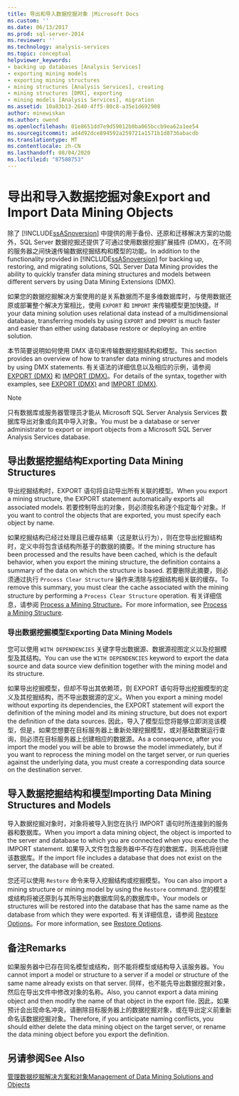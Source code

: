 ```yaml
---
title: 导出和导入数据挖掘对象 |Microsoft Docs
ms.custom: ''
ms.date: 06/13/2017
ms.prod: sql-server-2014
ms.reviewer: ''
ms.technology: analysis-services
ms.topic: conceptual
helpviewer_keywords:
- backing up databases [Analysis Services]
- exporting mining models
- exporting mining structures
- mining structures [Analysis Services], creating
- mining structures [DMX], exporting
- mining models [Analysis Services], migration
ms.assetid: 10a83b13-2640-4ff5-80c8-a35e1d692908
author: minewiskan
ms.author: owend
ms.openlocfilehash: 01e8651dd7e9d59012b0ba065bccb9ea62a1ee54
ms.sourcegitcommit: ad4d92dce894592a259721a1571b1d8736abacdb
ms.translationtype: MT
ms.contentlocale: zh-CN
ms.lasthandoff: 08/04/2020
ms.locfileid: "87588753"
---
```

# <a name="export-and-import-data-mining-objects"></a><span data-ttu-id="aba50-102">导出和导入数据挖掘对象</span><span class="sxs-lookup"><span data-stu-id="aba50-102">Export and Import Data Mining Objects</span></span>
  <span data-ttu-id="aba50-103">除了 [!INCLUDE[ssASnoversion](../../includes/ssasnoversion-md.md)] 中提供的用于备份、还原和迁移解决方案的功能外，SQL Server 数据挖掘还提供了可通过使用数据挖掘扩展插件 (DMX)，在不同的服务器之间快速传输数据挖掘结构和模型的功能。</span><span class="sxs-lookup"><span data-stu-id="aba50-103">In addition to the functionality provided in [!INCLUDE[ssASnoversion](../../includes/ssasnoversion-md.md)] for backing up, restoring, and migrating solutions, SQL Server Data Mining provides the ability to quickly transfer data mining structures and models between different servers by using Data Mining Extensions (DMX).</span></span>  
  
 <span data-ttu-id="aba50-104">如果您的数据挖掘解决方案使用的是关系数据而不是多维数据库时，与使用数据还原或部署整个解决方案相比，使用 `EXPORT` 和 `IMPORT` 来传输模型更加快捷。</span><span class="sxs-lookup"><span data-stu-id="aba50-104">If your data mining solution uses relational data instead of a multidimensional database, transferring models by using `EXPORT` and `IMPORT` is much faster and easier than either using database restore or deploying an entire solution.</span></span>  
  
 <span data-ttu-id="aba50-105">本节简要说明如何使用 DMX 语句来传输数据挖掘结构和模型。</span><span class="sxs-lookup"><span data-stu-id="aba50-105">This section provides an overview of how to transfer data mining structures and models by using DMX statements.</span></span> <span data-ttu-id="aba50-106">有关语法的详细信息以及相应的示例，请参阅 [EXPORT (DMX)](/sql/dmx/export-dmx) 和 [IMPORT (DMX)](/sql/dmx/import-dmx)。</span><span class="sxs-lookup"><span data-stu-id="aba50-106">For details of the syntax, together with examples, see [EXPORT &#40;DMX&#41;](/sql/dmx/export-dmx) and [IMPORT &#40;DMX&#41;](/sql/dmx/import-dmx).</span></span>  
  
> [!NOTE]  
>  <span data-ttu-id="aba50-107">只有数据库或服务器管理员才能从 Microsoft SQL Server Analysis Services 数据库导出对象或向其中导入对象。</span><span class="sxs-lookup"><span data-stu-id="aba50-107">You must be a database or server administrator to export or import objects from a Microsoft SQL Server Analysis Services database.</span></span>  
  
## <a name="exporting-data-mining-structures"></a><span data-ttu-id="aba50-108">导出数据挖掘结构</span><span class="sxs-lookup"><span data-stu-id="aba50-108">Exporting Data Mining Structures</span></span>  
 <span data-ttu-id="aba50-109">导出挖掘结构时，EXPORT 语句将自动导出所有关联的模型。</span><span class="sxs-lookup"><span data-stu-id="aba50-109">When you export a mining structure, the EXPORT statement automatically exports all associated models.</span></span> <span data-ttu-id="aba50-110">若要控制导出的对象，则必须按名称逐个指定每个对象。</span><span class="sxs-lookup"><span data-stu-id="aba50-110">If you want to control the objects that are exported, you must specify each object by name.</span></span>  
  
 <span data-ttu-id="aba50-111">如果挖掘结构已经过处理且已缓存结果（这是默认行为），则在您导出挖掘结构时，定义中将包含该结构所基于的数据的摘要。</span><span class="sxs-lookup"><span data-stu-id="aba50-111">If the mining structure has been processed and the results have been cached, which is the default behavior, when you export the mining structure, the definition contains a summary of the data on which the structure is based.</span></span> <span data-ttu-id="aba50-112">若要删除此摘要，则必须通过执行 `Process Clear Structure` 操作来清除与挖掘结构相关联的缓存。</span><span class="sxs-lookup"><span data-stu-id="aba50-112">To remove this summary, you must clear the cache associated with the mining structure by performing a `Process Clear Structure` operation.</span></span> <span data-ttu-id="aba50-113">有关详细信息，请参阅 [Process a Mining Structure](process-a-mining-structure.md)。</span><span class="sxs-lookup"><span data-stu-id="aba50-113">For more information, see [Process a Mining Structure](process-a-mining-structure.md).</span></span>  
  
### <a name="exporting-data-mining-models"></a><span data-ttu-id="aba50-114">导出数据挖掘模型</span><span class="sxs-lookup"><span data-stu-id="aba50-114">Exporting Data Mining Models</span></span>  
 <span data-ttu-id="aba50-115">您可以使用 `WITH DEPENDENCIES` 关键字导出数据源、数据源视图定义以及挖掘模型及其结构。</span><span class="sxs-lookup"><span data-stu-id="aba50-115">You can use the `WITH DEPENDENCIES` keyword to export the data source and data source view definition together with the mining model and its structure.</span></span>  
  
 <span data-ttu-id="aba50-116">如果导出挖掘模型，但却不导出其依赖项，则 EXPORT 语句将导出挖掘模型的定义及其挖掘结构，而不导出数据源的定义。</span><span class="sxs-lookup"><span data-stu-id="aba50-116">When you export a mining model without exporting its dependencies, the EXPORT statement will export the definition of the mining model and its mining structure, but does not export the definition of the data sources.</span></span> <span data-ttu-id="aba50-117">因此，导入了模型后您将能够立即浏览该模型，但是，如果您想要在目标服务器上重新处理挖掘模型，或对基础数据运行查询，则必须在目标服务器上创建相应的数据源。</span><span class="sxs-lookup"><span data-stu-id="aba50-117">As a consequence, after you import the model you will be able to browse the model immediately, but if you want to reprocess the mining model on the target server, or run queries against the underlying data, you must create a corresponding data source on the destination server.</span></span>  
  
## <a name="importing-data-mining-structures-and-models"></a><span data-ttu-id="aba50-118">导入数据挖掘结构和模型</span><span class="sxs-lookup"><span data-stu-id="aba50-118">Importing Data Mining Structures and Models</span></span>  
 <span data-ttu-id="aba50-119">导入数据挖掘对象时，对象将被导入到您在执行 IMPORT 语句时所连接到的服务器和数据库。</span><span class="sxs-lookup"><span data-stu-id="aba50-119">When you import a data mining object, the object is imported to the server and database to which you are connected when you execute the IMPORT statement.</span></span> <span data-ttu-id="aba50-120">如果导入文件包含服务器中不存在的数据库，则系统将创建该数据库。</span><span class="sxs-lookup"><span data-stu-id="aba50-120">If the import file includes a database that does not exist on the server, the database will be created.</span></span>  
  
 <span data-ttu-id="aba50-121">您还可以使用 `Restore` 命令来导入挖掘结构或挖掘模型。</span><span class="sxs-lookup"><span data-stu-id="aba50-121">You can also import a mining structure or mining model by using the `Restore` command.</span></span> <span data-ttu-id="aba50-122">您的模型或结构将被还原到与其所导出的数据库同名的数据库中。</span><span class="sxs-lookup"><span data-stu-id="aba50-122">Your models or structures will be restored into the database that has the same name as the database from which they were exported.</span></span> <span data-ttu-id="aba50-123">有关详细信息，请参阅 [Restore Options](../multidimensional-models/restore-options.md)。</span><span class="sxs-lookup"><span data-stu-id="aba50-123">For more information, see [Restore Options](../multidimensional-models/restore-options.md).</span></span>  
  
## <a name="remarks"></a><span data-ttu-id="aba50-124">备注</span><span class="sxs-lookup"><span data-stu-id="aba50-124">Remarks</span></span>  
 <span data-ttu-id="aba50-125">如果服务器中已存在同名模型或结构，则不能将模型或结构导入该服务器。</span><span class="sxs-lookup"><span data-stu-id="aba50-125">You cannot import a model or structure to a server if a model or structure of the same name already exists on that server.</span></span> <span data-ttu-id="aba50-126">同样，也不能先导出数据挖掘对象，然后在导出文件中修改对象的名称。</span><span class="sxs-lookup"><span data-stu-id="aba50-126">Also, you cannot export a data mining object and then modify the name of that object in the export file.</span></span> <span data-ttu-id="aba50-127">因此，如果预计会出现命名冲突，请删除目标服务器上的数据挖掘对象，或在导出定义前重新命名该数据挖掘对象。</span><span class="sxs-lookup"><span data-stu-id="aba50-127">Therefore, if you anticipate naming conflicts, you should either delete the data mining object on the target server, or rename the data mining object before you export the definition.</span></span>  
  
## <a name="see-also"></a><span data-ttu-id="aba50-128">另请参阅</span><span class="sxs-lookup"><span data-stu-id="aba50-128">See Also</span></span>  
 [<span data-ttu-id="aba50-129">管理数据挖掘解决方案和对象</span><span class="sxs-lookup"><span data-stu-id="aba50-129">Management of Data Mining Solutions and Objects</span></span>](management-of-data-mining-solutions-and-objects.md)  
  
  
